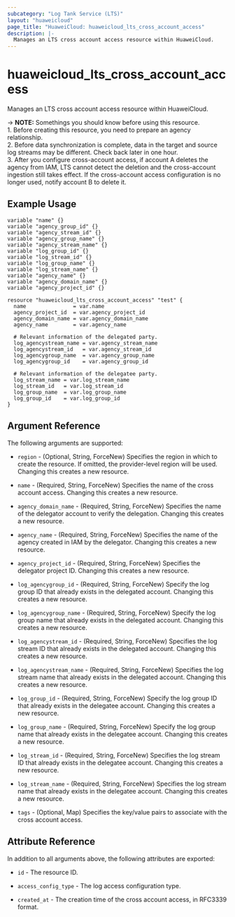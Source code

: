 ```yaml
---
subcategory: "Log Tank Service (LTS)"
layout: "huaweicloud"
page_title: "HuaweiCloud: huaweicloud_lts_cross_account_access"
description: |-
  Manages an LTS cross account access resource within HuaweiCloud.
---
```


# huaweicloud_lts_cross_account_access

Manages an LTS cross account access resource within HuaweiCloud.

-> **NOTE:** Somethings you should know before using this resource.
<br/> 1. Before creating this resource, you need to prepare an agency relationship.
<br/> 2. Before data synchronization is complete, data in the target and source log streams may be different.
         Check back later in one hour.
<br/> 3. After you configure cross-account access, if account A deletes the agency from IAM, LTS cannot detect the
         deletion and the cross-account ingestion still takes effect. If the cross-account access configuration is
         no longer used, notify account B to delete it.

## Example Usage

```hcl
variable "name" {}
variable "agency_group_id" {}
variable "agency_stream_id" {}
variable "agency_group_name" {}
variable "agency_stream_name" {}
variable "log_group_id" {}
variable "log_stream_id" {}
variable "log_group_name" {}
variable "log_stream_name" {}
variable "agency_name" {}
variable "agency_domain_name" {}
variable "agency_project_id" {}

resource "huaweicloud_lts_cross_account_access" "test" {
  name               = var.name
  agency_project_id  = var.agency_project_id
  agency_domain_name = var.agency_domain_name
  agency_name        = var.agency_name

  # Relevant information of the delegated party.
  log_agencystream_name = var.agency_stream_name
  log_agencystream_id   = var.agency_stream_id
  log_agencygroup_name  = var.agency_group_name
  log_agencygroup_id    = var.agency_group_id

  # Relevant information of the delegatee party.
  log_stream_name = var.log_stream_name
  log_stream_id   = var.log_stream_id
  log_group_name  = var.log_group_name
  log_group_id    = var.log_group_id
}
```

## Argument Reference

The following arguments are supported:

* `region` - (Optional, String, ForceNew) Specifies the region in which to create the resource.
  If omitted, the provider-level region will be used.
  Changing this creates a new resource.

* `name` - (Required, String, ForceNew) Specifies the name of the cross account access.
  Changing this creates a new resource.

* `agency_domain_name` - (Required, String, ForceNew) Specifies the name of the delegator account to verify
  the delegation. Changing this creates a new resource.

* `agency_name` - (Required, String, ForceNew) Specifies the name of the agency created in IAM by the delegator.
  Changing this creates a new resource.

* `agency_project_id` - (Required, String, ForceNew) Specifies the delegator project ID.
  Changing this creates a new resource.

* `log_agencygroup_id` - (Required, String, ForceNew) Specify the log group ID that already exists in the
  delegated account. Changing this creates a new resource.

* `log_agencygroup_name` - (Required, String, ForceNew) Specify the log group name that already exists in the
  delegated account. Changing this creates a new resource.

* `log_agencystream_id` - (Required, String, ForceNew) Specifies the log stream ID that already exists in the
  delegated account. Changing this creates a new resource.

* `log_agencystream_name` - (Required, String, ForceNew) Specifies the log stream name that already exists in the
  delegated account. Changing this creates a new resource.

* `log_group_id` - (Required, String, ForceNew) Specify the log group ID that already exists in the
  delegatee account. Changing this creates a new resource.

* `log_group_name` - (Required, String, ForceNew) Specify the log group name that already exists in the
  delegatee account. Changing this creates a new resource.

* `log_stream_id` - (Required, String, ForceNew) Specifies the log stream ID that already exists in the
  delegatee account. Changing this creates a new resource.

* `log_stream_name` - (Required, String, ForceNew) Specifies the log stream name that already exists in the
  delegatee account. Changing this creates a new resource.

* `tags` - (Optional, Map) Specifies the key/value pairs to associate with the cross account access.

## Attribute Reference

In addition to all arguments above, the following attributes are exported:

* `id` - The resource ID.

* `access_config_type` - The log access configuration type.

* `created_at` - The creation time of the cross account access, in RFC3339 format.
